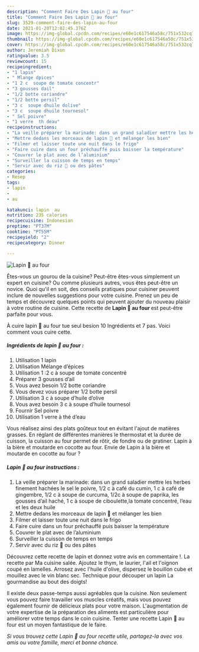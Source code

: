 ```yaml
---
description: "Comment Faire Des Lapin 🐇 au four"
title: "Comment Faire Des Lapin 🐇 au four"
slug: 3529-comment-faire-des-lapin-au-four
date: 2021-01-20T12:02:45.376Z
image: https://img-global.cpcdn.com/recipes/e60e1c617546a58c/751x532cq70/lapin-🐇-au-four-photo-principale-de-la-recette.jpg
thumbnail: https://img-global.cpcdn.com/recipes/e60e1c617546a58c/751x532cq70/lapin-🐇-au-four-photo-principale-de-la-recette.jpg
cover: https://img-global.cpcdn.com/recipes/e60e1c617546a58c/751x532cq70/lapin-🐇-au-four-photo-principale-de-la-recette.jpg
author: Jeremiah Dixon
ratingvalue: 3.5
reviewcount: 15
recipeingredient:
- "1 lapin"
- " Mlange dpices"
- "1 2 c  soupe de tomate concentr"
- "3 gousses dail"
- "1/2 botte coriandre"
- "1/2 botte persil"
- "3 c  soupe dhuile dolive"
- "3 c  soupe dhuile tournesol"
- " Sel poivre"
- "1 verre  th deau"
recipeinstructions:
- "La veille préparer la marinade: dans un grand saladier mettre les herbes finement hachées le sel le poivre, 1/2 c à café du cumin, 1 c à café de gingembre, 1/2 c à soupe de curcuma, 1/2c à soupe de paprika, les gousses d’ail haché, 1 c à soupe de ciboulette,la tomate concentré, l’eau et les deux huile"
- "Mettre dedans les morceaux de lapin 🐇 et mélanger les bien"
- "Filmer et laisser toute une nuit dans le frigo"
- "Faire cuire dans un four préchauffé puis baisser la température"
- "Couvrer le plat avec de l’aluminium"
- "Surveiller la cuisson de temps en temps"
- "Servir avec du riz 🍚 ou des pâtes"
categories:
- Resep
tags:
- lapin
- 
- au

katakunci: lapin  au 
nutrition: 235 calories
recipecuisine: Indonesian
preptime: "PT37M"
cooktime: "PT55M"
recipeyield: "2"
recipecategory: Dinner

---
```



![Lapin 🐇 au four](https://img-global.cpcdn.com/recipes/e60e1c617546a58c/751x532cq70/lapin-🐇-au-four-photo-principale-de-la-recette.jpg)

Êtes-vous un gourou de la cuisine? Peut-être êtes-vous simplement un expert en cuisine? Ou comme plusieurs autres, vous êtes peut-être un novice. Quoi qu'il en soit, des conseils pratiques pour cuisiner peuvent inclure de nouvelles suggestions pour votre cuisine. Prenez un peu de temps et découvrez quelques points qui peuvent ajouter du nouveau plaisir à votre routine de cuisine. Cette recette de <strong> Lapin 🐇 au four </strong> est peut-être parfaite pour vous.

<!--inarticleads1-->

À cuire lapin 🐇 au four tue seul besion 10 Ingrédients et 7 pas. Voici comment vous cuire cette.

##### Ingrédients de lapin 🐇 au four :

1. Utilisation 1 lapin
1. Utilisation  Mélange d’épices
1. Utilisation 1 :2 c à soupe de tomate concentré
1. Préparer 3 gousses d’ail
1. Vous avez besoin 1/2 botte coriandre
1. Vous devez vous préparer 1/2 botte persil
1. Utilisation 3 c à soupe d’huile d’olive
1. Vous avez besoin 3 c à soupe d’huile tournesol
1. Fournir  Sel poivre
1. Utilisation 1 verre à thé d’eau


Vous réalisez ainsi des plats goûteux tout en évitant l&#39;ajout de matières grasses. En réglant de différentes manières le thermostat et la durée de cuisson, la cuisson au four permet de rôtir, de fondre ou de gratiner. Lapin à la bière et moutarde en cocotte au four. Envie de Lapin à la bière et moutarde en cocotte au four ? 

<!--inarticleads2-->

##### Lapin 🐇 au four instructions :

1. La veille préparer la marinade: dans un grand saladier mettre les herbes finement hachées le sel le poivre, 1/2 c à café du cumin, 1 c à café de gingembre, 1/2 c à soupe de curcuma, 1/2c à soupe de paprika, les gousses d’ail haché, 1 c à soupe de ciboulette,la tomate concentré, l’eau et les deux huile
1. Mettre dedans les morceaux de lapin 🐇 et mélanger les bien
1. Filmer et laisser toute une nuit dans le frigo
1. Faire cuire dans un four préchauffé puis baisser la température
1. Couvrer le plat avec de l’aluminium
1. Surveiller la cuisson de temps en temps
1. Servir avec du riz 🍚 ou des pâtes


Découvrez cette recette de lapin et donnez votre avis en commentaire !. La recette par Ma cuisine salée. Ajoutez le thym, le laurier, l&#39;ail et l&#39;oignon coupé en lamelles. Arrosez avec l&#39;huile d&#39;olive, dispersez le bouillon cube et mouillez avec le vin blanc sec. Technique pour découper un lapin La gourmandise au bout des doigts! 

<!--inarticleads1-->

<p>
Il existe deux passe-temps aussi agréables que la cuisine. Non seulement vous pouvez faire travailler vos muscles créatifs, mais vous pouvez également fournir de délicieux plats pour votre maison. L'augmentation de votre expertise de la préparation des aliments est particulière pour améliorer votre temps dans le coin cuisine. Tenter une recette Lapin 🐇 au four est un moyen fantastique de le faire.
</p>

<p>
<i>Si vous trouvez cette Lapin 🐇 au four recette utile, partagez-la avec vos amis ou votre famille, merci et bonne chance.</i>
</p>
